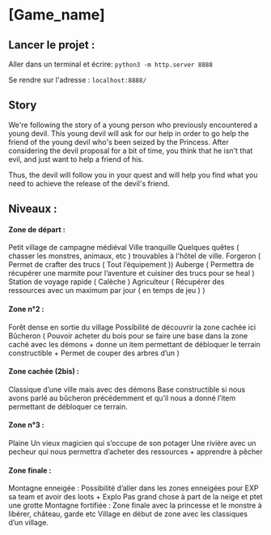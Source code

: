 # [Game_name]

## Lancer le projet :
Aller dans un terminal et écrire: ```python3 -m http.server 8888```<br>

Se rendre sur l'adresse : ```localhost:8888/```


## Story 
We're following the story of a young person who previously encountered a young devil. 
This young devil will ask for our help in order to go help the friend of the young devil who's been seized by the Princess.
After considering the devil proposal for a bit of time, you think that he isn't that evil, and just want to help a friend of his. 

Thus, the devil will follow you in your quest and will help you find what you need to achieve the release of the devil's friend.

## Niveaux : 
#### Zone de départ : 
Petit village de campagne médiéval
Ville tranquille
Quelques quêtes ( chasser les monstres, animaux, etc ) trouvables à l'hôtel de ville.
Forgeron ( Permet de crafter des trucs ( Tout l’équipement ))
Auberge ( Permettra de récupérer une marmite pour l’aventure et cuisiner des trucs pour se heal )
Station de voyage rapide ( Calèche )
Agriculteur ( Récupérer des ressources avec un maximum par jour ( en temps de jeu ) )

#### Zone n°2 : 
Forêt dense en sortie du village
Possibilité de découvrir la zone cachée ici 
Bûcheron ( Pouvoir acheter du bois pour se faire une base dans la zone caché avec les démons + donne un item permettant de débloquer le terrain constructible + Permet de couper des arbres d’un  )

#### Zone cachée (2bis) : 
Classique d’une ville mais avec des démons 
Base constructible si nous avons parlé au bûcheron précédemment et qu’il nous a donné l’item permettant de débloquer ce terrain.

#### Zone n°3 : 
Plaine 
Un vieux magicien qui s’occupe de son potager
Une rivière avec un pecheur qui nous permettra d’acheter des ressources + apprendre à pêcher 


#### Zone finale : 
Montagne enneigée : 
Possibilité d’aller dans les zones enneigées pour EXP sa team et avoir des loots + Explo
Pas grand chose à part de la neige et ptet une grotte
Montagne fortifiée : 
Zone finale avec la princesse et le monstre à libérer, château, garde etc
Village en début de zone avec les classiques d’un village. 
